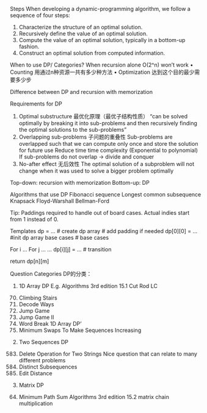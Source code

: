 Steps
When developing a dynamic-programming algorithm, we follow a sequence of four steps:
1. Characterize the structure of an optimal solution.
2. Recursively define the value of an optimal solution.
3. Compute the value of an optimal solution, typically in a bottom-up fashion.
4. Construct an optimal solution from computed information.

When to use DP/ Categories?
When recursion alone O(2^n) won’t work
•	Counting 用通过n种资源一共有多少种方法
•	Optimization 达到这个目的最少需要多少步

Difference between DP and recursion with memorization

Requirements for DP
1.	Optimal substructure 最优化原理（最优子结构性质）
“can be solved optimally by breaking it into sub-problems and then recursively finding the optimal solutions to the sub-problems”
2.	Overlapping sub-problems 子问题的重叠性
Sub-problems are overlapped such that we can compute only once and store the solution for future use
Reduce time time complexity (Exponential to polynomial)
If sub-problems do not overlap -> divide and conquer
3.	No-after effect 无后效性
The optimal solution of a subproblem will not change when it was used to solve a bigger problem optimally

Top-down: recursion with memorization
Bottom-up: DP

Algorithms that use DP
Fibonacci sequence 
Longest common subsequence
Knapsack
Floyd-Warshall
Bellman-Ford

Tip: 
Paddings required to handle out of board cases. Actual indies start from 1 instead of 0.

Templates
dp = … # create dp array
             # add padding if needed
dp[0][0] = … #init dp array base cases
                       # base cases

For i …
	For j …
 		…
		dp[i][j] = … # transition

return dp[n][m]

Question Categories
DP的分类：

1)	1D Array DP
E.g.
Algorithms 3rd edition 15.1 Cut Rod
LC
70. Climbing Stairs
91. Decode Ways
55. Jump Game
45. Jump Game II
139. Word Break
1D Array DP’
801. Minimum Swaps To Make Sequences Increasing
2)	Two Sequences DP
583. Delete Operation for Two Strings Nice question that can relate to many different problems
115. Distinct Subsequences
72. Edit Distance
3)	Matrix DP
64. Minimum Path Sum
Algorithms 3rd edition 15.2 matrix chain multiplication
